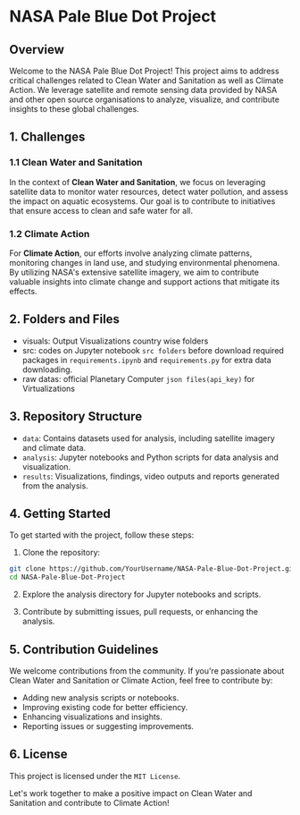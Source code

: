 # NASA Pale Blue Dot Project

## Overview

Welcome to the NASA Pale Blue Dot Project! This project aims to address critical challenges related to Clean Water and Sanitation as well as Climate Action. We leverage satellite and remote sensing data provided by NASA and other open source organisations to analyze, visualize, and contribute insights to these global challenges.

## 1. Challenges

### 1.1 Clean Water and Sanitation

In the context of **Clean Water and Sanitation**, we focus on leveraging satellite data to monitor water resources, detect water pollution, and assess the impact on aquatic ecosystems. Our goal is to contribute to initiatives that ensure access to clean and safe water for all.

### 1.2 Climate Action

For **Climate Action**, our efforts involve analyzing climate patterns, monitoring changes in land use, and studying environmental phenomena. By utilizing NASA's extensive satellite imagery, we aim to contribute valuable insights into climate change and support actions that mitigate its effects.

## 2. Folders and Files 
* visuals: Output Visualizations country wise folders
* src: codes on Jupyter notebook `src folders` before download required packages in `requirements.ipynb` and `requirements.py` for extra data downloading.
* raw datas: official Planetary Computer `json files(api_key)` for Virtualizations 

## 3. Repository Structure

- `data`: Contains datasets used for analysis, including satellite imagery and climate data.
- `analysis`: Jupyter notebooks and Python scripts for data analysis and visualization.
- `results`: Visualizations, findings, video outputs and reports generated from the analysis.

## 4. Getting Started

To get started with the project, follow these steps:

1. Clone the repository:

```bash
git clone https://github.com/YourUsername/NASA-Pale-Blue-Dot-Project.git
cd NASA-Pale-Blue-Dot-Project
```
2) Explore the analysis directory for Jupyter notebooks and scripts.

3) Contribute by submitting issues, pull requests, or enhancing the analysis.

## 5. Contribution Guidelines

We welcome contributions from the community. If you're passionate about Clean Water and Sanitation or Climate Action, feel free to contribute by:

- Adding new analysis scripts or notebooks.
- Improving existing code for better efficiency.
- Enhancing visualizations and insights.
- Reporting issues or suggesting improvements.

## 6. License

This project is licensed under the `MIT License`.

Let's work together to make a positive impact on Clean Water and Sanitation and contribute to Climate Action!
